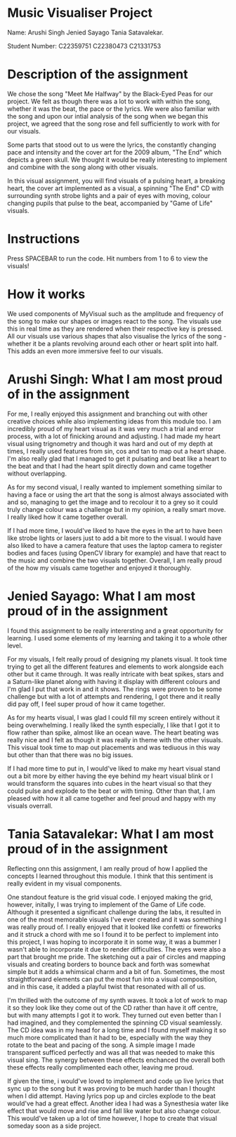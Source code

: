 # Music Visualiser Project

Name: 
Arushi Singh
Jenied Sayago
Tania Satavalekar.

Student Number: 
C22359751
C22380473
C21331753

# Description of the assignment
We chose the song "Meet Me Halfway" by the Black-Eyed Peas for our project. We felt as though there was a lot to work with within the song, whether it was the beat, the pace or the lyrics. We were also familiar with the song and upon our intial analysis of the song when we began this project, we agreed that the song rose and fell sufficiently to work with for our visuals.

Some parts that stood out to us were the lyrics, the constantly changing pace and intensity and the cover art for the 2009 album, "The End" which depicts a green skull. We thought it would be really interesting to implement and combine with the song along with other visuals. 

In this visual assignment, you will find visuals of a pulsing heart, a breaking heart, the cover art implemented as a visual, a spinning "The End" CD with surrounding synth strobe lights and a pair of eyes with moving, colour changing pupils that pulse to the beat, accompanied by "Game of Life" visuals.

# Instructions
Press SPACEBAR to run the code.
Hit numbers from 1 to 6 to view the visuals!

# How it works
We used components of MyVisual such as the amplitude and frequency of the song to make our shapes or images react to the song. The visuals use this in real time as they are rendered when their respective key is pressed. All our visuals use various shapes that also visualise the lyrics of the song - whether it be a plants revolving around each other or heart split into half. This adds an even more immersive feel to our visuals.


# Arushi Singh: What I am most proud of in the assignment
For me, I really enjoyed this assignment and branching out with other creative choices while also implementing ideas from this module too. 
I am incredibly proud of my heart visual as it was very much a trial and error process, with a lot of finicking around and adjusting. I had made my heart visual using trignometry and though it was hard and out of my depth at times, I really used features from sin, cos and tan to map out a heart shape. I'm also really glad that I managed to get it pulsating and beat like a heart to the beat and that I had the heart split directly down and came together without overlapping.

As for my second visual, I really wanted to implement something similar to having a face or using the art that the song is almost always associated with and so, managing to get the image and to recolour it to a grey so it could truly change colour was a challenge but in my opinion, a really smart move. I really liked how it came together overall.

If I had more time, I would've liked to have the eyes in the art to have been like strobe lights or lasers just to add a bit more to the visual. I would have also liked to have a camera feature that uses the laptop camera to register bodies and faces (using OpenCV library for example) and have that react to the music and combine the two visuals together. Overall, I am really proud of the how my visuals came together and enjoyed it thoroughly.


# Jenied Sayago: What I am most proud of in the assignment
I found this assignment to be really interersting and a great opportunity for learning. I used some elements of my learning and taking it to a whole other level. 

For my visuals, I felt really proud of designing my planets visual. It took time trying to get all the different features and elements to work alongside each other but it came through. It was really intricate with beat spikes, stars and a Saturn-like planet along with having it display with different colours and I'm glad I put that work in and it shows.  The rings were proven to be some challenge but with a lot of attempts and rendering, I got there and it really did pay off, I feel super proud of how it came together.

As for my hearts visual, I was glad I could fill my screen entirely without it being overwhelming. I really liked the synth especially, I like that I got it to flow rather than spike, almost like an ocean wave. The heart beating was really nice and I felt as though it was really in theme with the other visuals. This visual took time to map out placements and was tediuous in this way but other than that there was no big issues.

If I had more time to put in, I would've liked to make my heart visual stand out a bit more by either having the eye behind my heart visual blink or I would transform the squares into cubes in the heart visual so that they could pulse and explode to the beat or with timing. Other than that, I am pleased with how it all came together and feel proud and happy with my visuals overrall.

# Tania Satavalekar: What I am most proud of in the assignment
Reflecting onn this assignment, I am really proud of how I applied the concepts I learned throughout this module. I think that this sentiment is really evident in my visual components.

One standout feature is the grid visual code. I enjoyed making the grid, however, initally, I was trying to implement of the Game of Life code. Although it presented a significant challenge during the labs, it resulted in one of the most memorable visuals I've ever created and it was something I was really proud of. I really enjoyed that it looked like confetti or fireworks and it struck a chord with me so I found it to be perfect to implement into this project, I was hoping to incorporate it in some way, it was a bummer I wasn't able to incorporate it due to render difficulties. The eyes were also a part that brought me pride. The  sketching out a pair of circles and mapping visuals and creating borders to bounce back and forth was somewhat simple but it adds a whimsical charm and a bit of fun.  Sometimes, the most straightforward elements can put the most fun into a visual composition, and in this case, it added a playful twist that resonated with all of us.

I'm thrilled with the outcome of my synth waves. It took a lot of work to map it so they look like they come out of the CD rather than have it off centre, but with many attempts I got it to work. They turned out even better than I had imagined, and they complemented the spinning CD visual seamlessly. The CD idea was in my head for a long time and I found myself making it so much more complicated than it had to be, especially with the way they rotate to the beat and pacing of the song. A simple image I made transparent sufficed perfectly and was all that was needed to make this visual sing. The synergy between these effects enchanced the overall both these effects really complimented each other, leaving me proud.

If given the time, i would've loved to implement and code up live lyrics that sync up to the song but it was proving to be much harder than I thought when I did attempt. Having lyrics pop up and circles explode to the beat would've had a great effect. Another idea I had was a Synesthesia water like effect that would move and rise and fall like water but also change colour. This would've taken up a lot of time however, I hope to create that visual someday soon as a side project.
